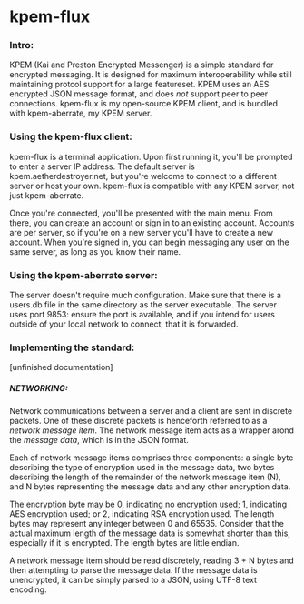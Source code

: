 # kpem-flux

### Intro:

KPEM (Kai and Preston Encrypted Messenger) is a simple standard for encrypted messaging. It is designed for maximum interoperability while still maintaining protcol support for a large featureset.
KPEM uses an AES encrypted JSON message format, and does *not* support peer to peer connections.
kpem-flux is my open-source KPEM client, and is bundled with kpem-aberrate, my KPEM server.

### Using the kpem-flux client:

kpem-flux is a terminal application. Upon first running it, you'll be prompted to enter a server IP address. The default server is kpem.aetherdestroyer.net, but you're welcome to connect to a different server or host your own. kpem-flux is compatible with any KPEM server, not just kpem-aberrate.

Once you're connected, you'll be presented with the main menu. From there, you can create an account or sign in to an existing account. Accounts are per server, so if you're on a new server you'll have to create a new account. When you're signed in, you can begin messaging any user on the same server, as long as you know their name.

### Using the kpem-aberrate server:

The server doesn't require much configuration. Make sure that there is a users.db file in the same directory as the server executable. The server uses port 9853: ensure the port is available, and if you intend for users outside of your local network to connect, that it is forwarded.

### Implementing the standard:

[unfinished documentation]

##### NETWORKING:

Network communications between a server and a client are sent in discrete packets. One of these discrete packets is henceforth referred to as a *network message item*. The network message item acts as a wrapper arond the *message data*, which is in the JSON format.

Each of network message items comprises three components: a single byte describing the type of encryption used in the message data, two bytes describing the length of the remainder of the network message item (N), and N bytes representing the message data and any other encryption data.

The encryption byte may be 0, indicating no encryption used; 1, indicating AES encryption used; or 2, indicating RSA encryption used.
The length bytes may represent any integer between 0 and 65535. Consider that the actual maximum length of the message data is somewhat shorter than this, especially if it is encrypted. The length bytes are little endian.

A network message item should be read discretely, reading 3 + N bytes and then attempting to parse the message data. If the message data is unencrypted, it can be simply parsed to a JSON, using UTF-8 text encoding.
